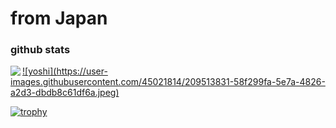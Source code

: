 # from Japan
### github stats

<a href="https://github.com/anuraghazra/github-readme-stats">
  <img align="left" src="https://github-readme-stats.vercel.app/api/top-langs/?username=bushiyama" />
  ![yoshi](https://user-images.githubusercontent.com/45021814/209513831-58f299fa-5e7a-4826-a2d3-dbdb8c61df6a.jpeg)
</a>

[![trophy](https://github-profile-trophy.vercel.app/?username=bushiyama)](https://github.com/ryo-ma/github-profile-trophy)
